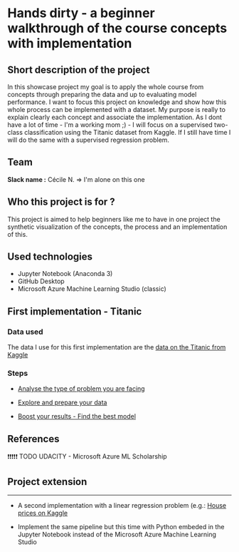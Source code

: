 # Hands dirty - a beginner walkthrough of the course concepts with implementation

## Short description of the project

In this showcase project my goal is to apply the whole course from concepts through preparing the data and up to evaluating model performance.
I want to focus this project on knowledge and show how this whole process can be implemented with a dataset. My purpose is really to explain clearly each concept and associate the implementation.
As I dont have a lot of time - I'm a working mom ;) - I will focus on a supervised two-class classification using the Titanic dataset from Kaggle. If I still have time I will do the same with a supervised regression problem.

## Team

**Slack name :** Cécile N. => I'm alone on this one

## Who this project is for ?

This project is aimed to help beginners like me to have in one project the synthetic visualization of the concepts, the process and an implementation of this.

## Used technologies

- Jupyter Notebook (Anaconda 3)
- GitHub Desktop
- Microsoft Azure Machine Learning Studio (classic)


## First implementation - Titanic
### Data used

The data I use for this first implementation are the [data on the Titanic from Kaggle](https://www.kaggle.com/c/titanic/data)

### Steps

- [Analyse the type of problem you are facing](https://github.com/NAVERGONI/MicrosoftML-ProjectShowcasing/blob/master/project/C%C3%A9cile%20N/AnalyzeTheProblem.ipynb)

- [Explore and prepare your data](https://github.com/NAVERGONI/MicrosoftML-ProjectShowcasing/blob/master/project/C%C3%A9cile%20N/ExploreAndPrepareYourData.ipynb)

- [Boost your results - Find the best model](https://github.com/NAVERGONI/MicrosoftML-ProjectShowcasing/blob/master/project/C%C3%A9cile%20N/BoostYourResults_FindTheBestModel.ipynb)
   
   
## References
   
   
❗️❗️❗️❗️❗️ TODO 
UDACITY - Microsoft Azure ML Scholarship

## Project extension
___

  - A second implementation with a linear regression problem (e.g.: [House prices on Kaggle](https://www.kaggle.com/c/house-prices-advanced-regression-techniques/data)
  
  - Implement the same pipeline but this time with Python embeded in the Jupyter Notebook instead of the Microsoft Azure Machine Learning Studio
  


